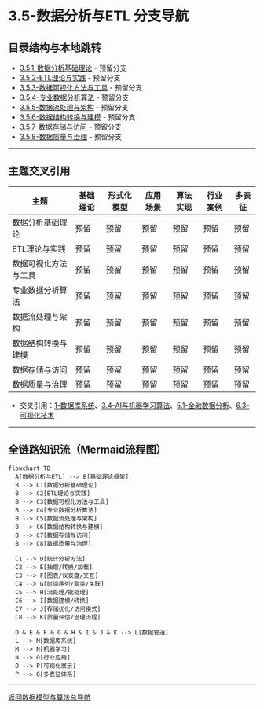 # 3.5-数据分析与ETL 分支导航

## 目录结构与本地跳转
- [3.5.1-数据分析基础理论](3.5.1-数据分析基础理论.md) - 预留分支
- [3.5.2-ETL理论与实践](3.5.2-ETL理论与实践.md) - 预留分支
- [3.5.3-数据可视化方法与工具](3.5.3-数据可视化方法与工具.md) - 预留分支
- [3.5.4-专业数据分析算法](3.5.4-专业数据分析算法.md) - 预留分支
- [3.5.5-数据流处理与架构](3.5.5-数据流处理与架构.md) - 预留分支
- [3.5.6-数据结构转换与建模](3.5.6-数据结构转换与建模.md) - 预留分支
- [3.5.7-数据存储与访问](3.5.7-数据存储与访问.md) - 预留分支
- [3.5.8-数据质量与治理](3.5.8-数据质量与治理.md) - 预留分支

---

## 主题交叉引用
| 主题      | 基础理论 | 形式化模型 | 应用场景 | 算法实现 | 行业案例 | 多表征 |
|-----------|----------|------------|----------|----------|----------|--------|
| 数据分析基础理论| 预留 | 预留       | 预留     | 预留     | 预留     | 预留   |
| ETL理论与实践| 预留   | 预留       | 预留     | 预留     | 预留     | 预留   |
| 数据可视化方法与工具| 预留 | 预留       | 预留     | 预留     | 预留     | 预留   |
| 专业数据分析算法| 预留 | 预留       | 预留     | 预留     | 预留     | 预留   |
| 数据流处理与架构| 预留 | 预留       | 预留     | 预留     | 预留     | 预留   |
| 数据结构转换与建模| 预留 | 预留       | 预留     | 预留     | 预留     | 预留   |
| 数据存储与访问| 预留   | 预留       | 预留     | 预留     | 预留     | 预留   |
| 数据质量与治理| 预留   | 预留       | 预留     | 预留     | 预留     | 预留   |

- 交叉引用：[1-数据库系统](../../../1-数据库系统/README.md)、[3.4-AI与机器学习算法](../3.4-AI与机器学习算法/README.md)、[5.1-金融数据分析](../../../5-行业应用与场景/5.1-金融数据分析/README.md)、[6.3-可视化技术](../../../6-知识图谱与可视化/6.3-可视化技术/README.md)

---

## 全链路知识流（Mermaid流程图）
```mermaid
flowchart TD
  A[数据分析与ETL] --> B[基础理论框架]
  B --> C1[数据分析基础理论]
  B --> C2[ETL理论与实践]
  B --> C3[数据可视化方法与工具]
  B --> C4[专业数据分析算法]
  B --> C5[数据流处理与架构]
  B --> C6[数据结构转换与建模]
  B --> C7[数据存储与访问]
  B --> C8[数据质量与治理]
  
  C1 --> D[统计分析方法]
  C2 --> E[抽取/转换/加载]
  C3 --> F[图表/仪表盘/交互]
  C4 --> G[时间序列/聚类/关联]
  C5 --> H[流处理/批处理]
  C6 --> I[数据建模/转换]
  C7 --> J[存储优化/访问模式]
  C8 --> K[质量评估/治理流程]
  
  D & E & F & G & H & I & J & K --> L[数据管道]
  L --> M[数据库系统]
  M --> N[机器学习]
  N --> O[行业应用]
  O --> P[可视化展示]
  P --> Q[多表征体系]
```

---

[返回数据模型与算法总导航](../README.md)
